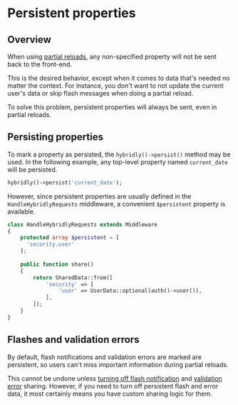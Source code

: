 # Persistent properties

## Overview

When using [partial reloads](./partial-reloads.md), any non-specified property will not be sent back to the front-end. 

This is the desired behavior, except when it comes to data that's needed no matter the context. For instance, you don't want to not update the current user's data or skip flash messages when doing a partial reload.

To solve this problem, persistent properties will always be sent, even in partial reloads.

## Persisting properties

To mark a property as persisted, the `hybridly()->persist()` method may be used. In the following example, any top-level property named `current_date` will be persisted.

```php
hybridly()->persist('current_date');
```

However, since persistent properties are usually defined in the `HandleHybridlyRequests` middleware, a convenient `$persistent` property is available.

```php
class HandleHybridlyRequests extends Middleware
{
    protected array $persistent = [
      'security.user'
    ];
    
    public function share()
    {
        return SharedData::from([
            'security' => [
                'user' => UserData::optional(auth()->user()),
            ],
        ]);
    }
}
```

## Flashes and validation errors

By default, flash notifications and validation errors are marked are persistent, so users can't miss important information during partial reloads.

This cannot be undone unless [turning off flash notification](./flash-notifications.md#disabling-default-flashes) and [validation error](./validation.md) sharing. However, if you need to turn off persistent flash and error data, it most certainly means you have custom sharing logic for them.
